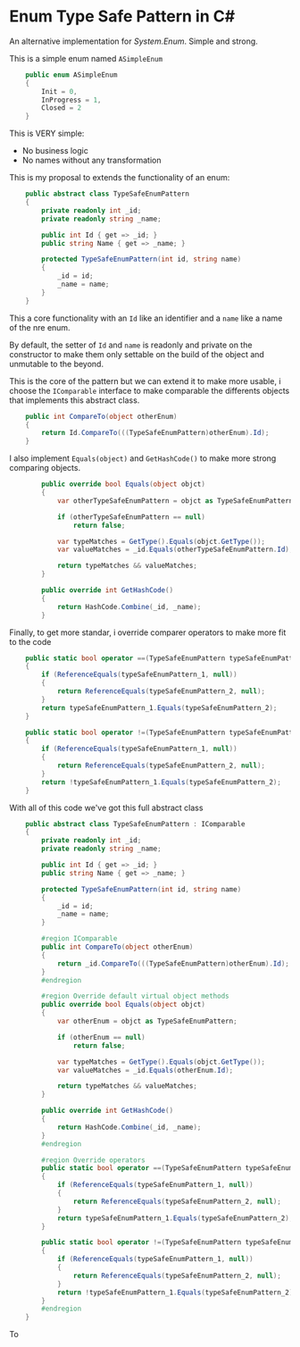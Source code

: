 # Enum Type Safe Pattern in C#

An alternative implementation for _System.Enum_. Simple and strong.

This is a simple enum named ```ASimpleEnum```

``` csharp
    public enum ASimpleEnum
    {
        Init = 0,
        InProgress = 1,
        Closed = 2
    }
```

This is VERY simple:

- No business logic
- No names without any transformation

This is my proposal to extends the functionality of an enum:

``` csharp
    public abstract class TypeSafeEnumPattern
    {
        private readonly int _id;
        private readonly string _name;

        public int Id { get => _id; }
        public string Name { get => _name; }

        protected TypeSafeEnumPattern(int id, string name)
        {
            _id = id;
            _name = name;
        }
    }
```

This a core functionality with an ```Id``` like an identifier and a ```name``` like a name of the nre enum.

By default, the setter of ```Id``` and ```name``` is readonly and private on the constructor to make them only settable on the build of the object and unmutable to the beyond.

This is the core of the pattern but we can extend it to make more usable, i choose the ```IComparable``` interface to make comparable the differents objects that implements this abstract class.

``` csharp
    public int CompareTo(object otherEnum)
    {
        return Id.CompareTo(((TypeSafeEnumPattern)otherEnum).Id);
    }
```

I also implement ```Equals(object)``` and ```GetHashCode()``` to make more strong comparing objects.

``` csharp
        public override bool Equals(object objct)
        {
            var otherTypeSafeEnumPattern = objct as TypeSafeEnumPattern;

            if (otherTypeSafeEnumPattern == null)
                return false;

            var typeMatches = GetType().Equals(objct.GetType());
            var valueMatches = _id.Equals(otherTypeSafeEnumPattern.Id);

            return typeMatches && valueMatches;
        }

        public override int GetHashCode()
        {
            return HashCode.Combine(_id, _name);
        }
```

Finally, to get more standar, i override comparer operators to make more fit to the code

``` csharp
    public static bool operator ==(TypeSafeEnumPattern typeSafeEnumPattern_1, TypeSafeEnumPattern typeSafeEnumPattern_2)
    {
        if (ReferenceEquals(typeSafeEnumPattern_1, null))
        {
            return ReferenceEquals(typeSafeEnumPattern_2, null);
        }
        return typeSafeEnumPattern_1.Equals(typeSafeEnumPattern_2);
    }

    public static bool operator !=(TypeSafeEnumPattern typeSafeEnumPattern_1, TypeSafeEnumPattern typeSafeEnumPattern_2)
    {
        if (ReferenceEquals(typeSafeEnumPattern_1, null))
        {
            return ReferenceEquals(typeSafeEnumPattern_2, null);
        }
        return !typeSafeEnumPattern_1.Equals(typeSafeEnumPattern_2);
    }
```

With all of this code we've got this full abstract class

``` csharp
    public abstract class TypeSafeEnumPattern : IComparable
    {
        private readonly int _id;
        private readonly string _name;

        public int Id { get => _id; }
        public string Name { get => _name; }

        protected TypeSafeEnumPattern(int id, string name)
        {
            _id = id;
            _name = name;
        }

        #region IComparable
        public int CompareTo(object otherEnum)
        {
            return _id.CompareTo(((TypeSafeEnumPattern)otherEnum).Id);
        }
        #endregion

        #region Override default virtual object methods
        public override bool Equals(object objct)
        {
            var otherEnum = objct as TypeSafeEnumPattern;

            if (otherEnum == null)
                return false;

            var typeMatches = GetType().Equals(objct.GetType());
            var valueMatches = _id.Equals(otherEnum.Id);

            return typeMatches && valueMatches;
        }

        public override int GetHashCode()
        {
            return HashCode.Combine(_id, _name);
        }
        #endregion

        #region Override operators
        public static bool operator ==(TypeSafeEnumPattern typeSafeEnumPattern_1, TypeSafeEnumPattern typeSafeEnumPattern_2)
        {
            if (ReferenceEquals(typeSafeEnumPattern_1, null))
            {
                return ReferenceEquals(typeSafeEnumPattern_2, null);
            }
            return typeSafeEnumPattern_1.Equals(typeSafeEnumPattern_2);
        }

        public static bool operator !=(TypeSafeEnumPattern typeSafeEnumPattern_1, TypeSafeEnumPattern typeSafeEnumPattern_2)
        {
            if (ReferenceEquals(typeSafeEnumPattern_1, null))
            {
                return ReferenceEquals(typeSafeEnumPattern_2, null);
            }
            return !typeSafeEnumPattern_1.Equals(typeSafeEnumPattern_2);
        }
        #endregion
    }
```

To 